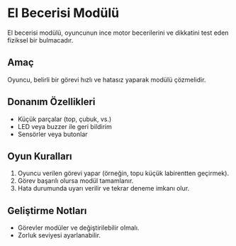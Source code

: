 # El Becerisi Modülü

El becerisi modülü, oyuncunun ince motor becerilerini ve dikkatini test eden fiziksel bir bulmacadır.

## Amaç

Oyuncu, belirli bir görevi hızlı ve hatasız yaparak modülü çözmelidir.

## Donanım Özellikleri

- Küçük parçalar (top, çubuk, vs.)
- LED veya buzzer ile geri bildirim
- Sensörler veya butonlar

## Oyun Kuralları

1. Oyuncu verilen görevi yapar (örneğin, topu küçük labirentten geçirmek).
2. Görev başarılı olursa modül tamamlanır.
3. Hata durumunda uyarı verilir ve tekrar deneme imkanı olur.

## Geliştirme Notları

- Görevler modüler ve değiştirilebilir olmalı.
- Zorluk seviyesi ayarlanabilir.

